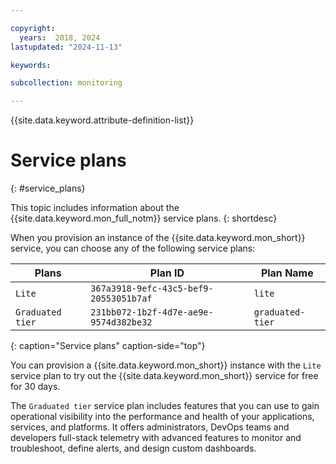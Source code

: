 ```yaml
---

copyright:
  years:  2018, 2024
lastupdated: "2024-11-13"

keywords:

subcollection: monitoring

---
```


{{site.data.keyword.attribute-definition-list}}


# Service plans
{: #service_plans}

This topic includes information about the {{site.data.keyword.mon_full_notm}} service plans.
{: shortdesc}

When you provision an instance of the {{site.data.keyword.mon_short}} service, you can choose any of the following service plans:

| Plans                                      | Plan ID                                | Plan Name                   |
|--------------------------------------------|----------------------------------------|-----------------------------|
| `Lite`                                     | `367a3918-9efc-43c5-bef9-20553051b7af` | `lite`                      |
| `Graduated tier`                           | `231bb072-1b2f-4d7e-ae9e-9574d382be32` | `graduated-tier`            |
{: caption="Service plans" caption-side="top"}

You can provision a {{site.data.keyword.mon_short}} instance with the `Lite` service plan to try out the {{site.data.keyword.mon_short}} service for free for 30 days.

The `Graduated tier` service plan includes features that you can use to gain operational visibility into the performance and health of your applications, services, and platforms. It offers administrators, DevOps teams and developers full-stack telemetry with advanced features to monitor and troubleshoot, define alerts, and design custom dashboards.
